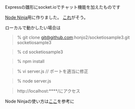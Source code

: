 Expressの雛形にsocket.ioでチャット機能を加えたものです

[Node Ninja]用に作りました。
[これ][beta]がそう。

ローカルで動かしたい場合は

>% git clone git@github.com:honjo2/socketiosample3.git socketiosample3

>% cd socketiosample3

>% npm install

>% vi server.js // ポートを適当に修正

>% node server.js

>http://localhost:****/にアクセス

Node Ninjaの使い方は[ここ][getting]を参考に


[Node Ninja]: https://node-ninja.com/
[beta]: http://beta.node-ninja.com/
[getting]: http://z-cloud.jp/pdf/manual/startup_ninja_B.pdf

